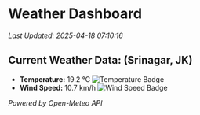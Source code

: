 
# Weather Dashboard

_Last Updated: 2025-04-18 07:10:16_

## Current Weather Data: (Srinagar, JK)
- **Temperature:** 19.2 °C ![Temperature Badge](https://img.shields.io/badge/Temperature-Low%20Temp-blue)
- **Wind Speed:** 10.7 km/h ![Wind Speed Badge](https://img.shields.io/badge/Wind%20Speed-Light%20Wind-blue)

*Powered by Open-Meteo API*
